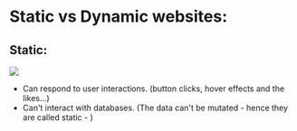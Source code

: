 # Static vs Dynamic websites:

## Static:
<img src="https://media.geeksforgeeks.org/wp-content/uploads/20201113212610/static.jpg" />

- Can respond to user interactions. (button clicks, hover effects and the likes...)
- Can't interact with databases. (The data can't be mutated - hence they are called static - )
